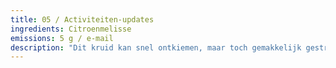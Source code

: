 ```yaml
---
title: 05 / Activiteiten-updates
ingredients: Citroenmelisse
emissions: 5 g / e-mail
description: "Dit kruid kan snel ontkiemen, maar toch gemakkelijk gestructureerd zijn: Citroenmelisse groeit in bosjes en verspreidt zich door zaden en vegetatief (een nieuwe zaailing ontkiemt uit een fragment van de ouderplant). Zodra je het begint te laten groeien, is er bijna altijd te veel, net als die activiteitsupdates in je inbox. Activiteitsupdates zijn e-mails die worden verzonden door sociale platforms zoals Facebook, Slack of Teams. Het is een praktische functie om geen belangrijke berichten te missen. Maar gebeurt het jou ook, dat je hele inbox overspoeld wordt met updates? Deze e-mails met notificaties van updates van activiteiten zijn als de overdreven energieke citroenmelisse naar smaak aan te passen."
---
```

